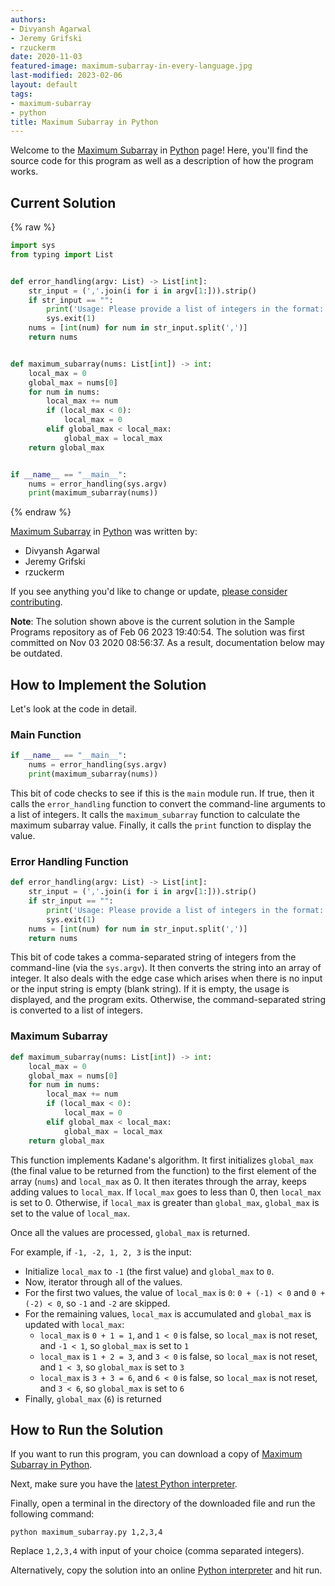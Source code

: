 ```yaml
---
authors:
- Divyansh Agarwal
- Jeremy Grifski
- rzuckerm
date: 2020-11-03
featured-image: maximum-subarray-in-every-language.jpg
last-modified: 2023-02-06
layout: default
tags:
- maximum-subarray
- python
title: Maximum Subarray in Python
---
```


Welcome to the [Maximum Subarray](https://sampleprograms.io/projects/maximum-subarray) in [Python](https://sampleprograms.io/languages/python) page! Here, you'll find the source code for this program as well as a description of how the program works.

## Current Solution

{% raw %}

```python
import sys
from typing import List


def error_handling(argv: List) -> List[int]:
    str_input = (','.join(i for i in argv[1:])).strip()
    if str_input == "":
        print('Usage: Please provide a list of integers in the format: "1, 2, 3, 4, 5"')
        sys.exit(1)
    nums = [int(num) for num in str_input.split(',')]
    return nums


def maximum_subarray(nums: List[int]) -> int:
    local_max = 0
    global_max = nums[0]
    for num in nums:
        local_max += num
        if (local_max < 0):
            local_max = 0
        elif global_max < local_max:
            global_max = local_max
    return global_max


if __name__ == "__main__":
    nums = error_handling(sys.argv)
    print(maximum_subarray(nums))
```

{% endraw %}

[Maximum Subarray](https://sampleprograms.io/projects/maximum-subarray) in [Python](https://sampleprograms.io/languages/python) was written by:

- Divyansh Agarwal
- Jeremy Grifski
- rzuckerm

If you see anything you'd like to change or update, [please consider contributing](https://github.com/TheRenegadeCoder/sample-programs).

**Note**: The solution shown above is the current solution in the Sample Programs repository as of Feb 06 2023 19:40:54. The solution was first committed on Nov 03 2020 08:56:37. As a result, documentation below may be outdated.

## How to Implement the Solution

Let's look at the code in detail.

### Main Function

```python
if __name__ == "__main__":
    nums = error_handling(sys.argv)
    print(maximum_subarray(nums))
```

This bit of code checks to see if this is the `main` module run. If true, then it calls the `error_handling`
function to convert the command-line arguments to a list of integers. It calls the `maximum_subarray`
function to calculate the maximum subarray value. Finally, it calls the `print` function to display
the value.

### Error Handling Function

```python
def error_handling(argv: List) -> List[int]:
    str_input = (','.join(i for i in argv[1:])).strip()
    if str_input == "":
        print('Usage: Please provide a list of integers in the format: "1, 2, 3, 4, 5"')
        sys.exit(1)
    nums = [int(num) for num in str_input.split(',')]
    return nums
```

This bit of code takes a comma-separated string of integers from the command-line (via the `sys.argv`). It then converts the string into an array of integer. It also deals with the edge case which arises when there is no input or the input string is empty (blank string).
If it is empty, the usage is displayed, and the program exits. Otherwise, the command-separated string is converted to a list of integers.

### Maximum Subarray

```python
def maximum_subarray(nums: List[int]) -> int:
    local_max = 0
    global_max = nums[0]
    for num in nums:
        local_max += num
        if (local_max < 0):
            local_max = 0
        elif global_max < local_max:
            global_max = local_max
    return global_max
```

This function implements Kadane's algorithm. It first initializes `global_max`
(the final value to be returned from the function) to the first element of the array (`nums`)
and `local_max` as 0. It then iterates through the array, keeps adding values to `local_max`.
If `local_max` goes to less than 0, then `local_max` is set to 0. Otherwise, if `local_max`
is greater than `global_max`, `global_max` is set to the value of `local_max`.

Once all the values are processed, `global_max` is returned.

For example, if `-1, -2, 1, 2, 3` is the input:

- Initialize `local_max` to `-1` (the first value) and `global_max` to `0`.
- Now, iterator through all of the values.
- For the first two values, the value of `local_max` is `0`: `0 + (-1) < 0` and `0 + (-2) < 0`, so `-1` and `-2` are skipped.
- For the remaining values, `local_max` is accumulated and `global_max` is updated with `local_max`:
  - `local_max` is `0 + 1 = 1`, and `1 < 0` is false, so `local_max` is not reset, and `-1 < 1`, so `global_max` is set to `1`
  - `local_max` is `1 + 2 = 3`, and `3 < 0` is false, so `local_max` is not reset, and `1 < 3`, so `global_max` is set to `3`
  - `local_max` is `3 + 3 = 6`, and `6 < 0` is false, so `local_max` is not reset, and `3 < 6`, so `global_max` is set to `6`
- Finally, `global_max` (`6`) is returned


## How to Run the Solution

If you want to run this program, you can download a copy of [Maximum Subarray in Python](https://github.com/TheRenegadeCoder/sample-programs/blob/main/archive/p/python/maximum_subarray.py).

Next, make sure you have the [latest Python interpreter](https://www.python.org/downloads/).

Finally, open a terminal in the directory of the downloaded file and run the following command:

`python maximum_subarray.py 1,2,3,4`

Replace `1,2,3,4` with input of your choice (comma separated integers).

Alternatively, copy the solution into an online [Python interpreter](https://www.online-python.com/) and hit run.
